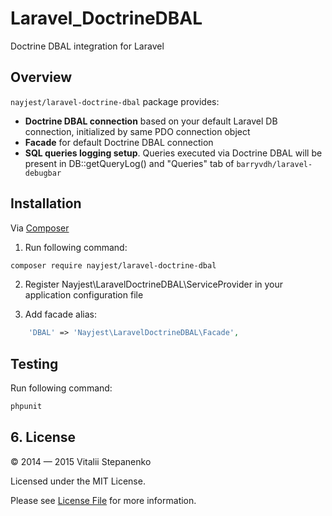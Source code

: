 Laravel_DoctrineDBAL
=======

Doctrine DBAL integration for Laravel

## Overview

`nayjest/laravel-doctrine-dbal` package provides:
* **Doctrine DBAL connection** based on your default Laravel DB connection, initialized by same PDO connection object
* **Facade** for default Doctrine DBAL connection
* **SQL queries logging setup**. Queries executed via Doctrine DBAL will be present in DB::getQueryLog() and "Queries" tab of `barryvdh/laravel-debugbar`

## Installation

Via [Composer](https://getcomposer.org)

1. Run following command:

```bash
composer require nayjest/laravel-doctrine-dbal
```
2. Register Nayjest\LaravelDoctrineDBAL\ServiceProvider in your application configuration file

3. Add facade alias:

```php
    'DBAL' => 'Nayjest\LaravelDoctrineDBAL\Facade',
```

## Testing

Run following command:

```bash
phpunit
```

## 6. License

© 2014 — 2015 Vitalii Stepanenko

Licensed under the MIT License.

Please see [License File](LICENSE) for more information.

